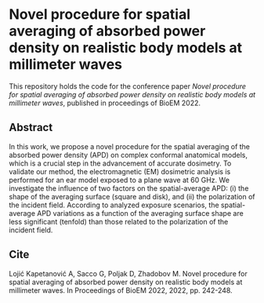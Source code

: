 # Novel procedure for spatial averaging of absorbed power density on realistic body models at millimeter waves

This repository holds the code for the conference paper *Novel procedure for spatial averaging of absorbed power density on realistic body models at millimeter waves*, published in proceedings of BioEM 2022.


## Abstract

In this work, we propose a novel procedure for the spatial averaging of the absorbed power density (APD) on complex conformal anatomical models, which is a crucial step in the advancement of accurate dosimetry. To validate our method, the electromagnetic (EM) dosimetric analysis is performed for an ear model exposed to a plane wave at 60 GHz. We investigate the influence of two factors on the spatial-average APD: (i) the shape of the averaging surface (square and disk), and (ii) the polarization of the incident field. According to analyzed exposure scenarios, the spatial-average APD variations as a function of the averaging surface shape are less significant (tenfold) than those related to the polarization of the incident field.

## Cite

Lojić Kapetanović A, Sacco G, Poljak D, Zhadobov M. Novel procedure for spatial averaging of absorbed power density on realistic body models at millimeter waves. In Proceedings of BioEM 2022, 2022, pp. 242-248.
